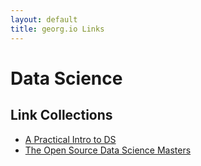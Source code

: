 ```yaml
---
layout: default
title: georg.io Links
---
```


# Data Science

## Link Collections
- [A Practical Intro to DS](http://www.zipfianacademy.com/blog/post/46864003608/a-practical-intro-to-data-science)
- [The Open Source Data Science Masters](http://datasciencemasters.org/)
